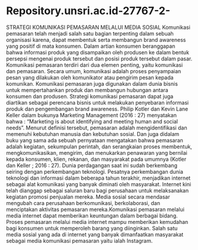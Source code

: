 # Repository.unsri.ac.id-27767-2-
STRATEGI KOMUNIKASI PEMASARAN MELALUI MEDIA SOSIAL 
Komunikasi pemasaran telah menjadi salah satu bagian terpenting dalam sebuah organisasi karena, dapat membentuk serta membangun brand awareness yang positif di mata konsumen. Dalam artian konsumen beranggapan bahwa informasi produk yang disampaikan oleh produsen ke dalam bentuk persepsi mengenai produk tersebut dan posisi produk tersebut dalam pasar. Komunikasi pemasaran terdiri dari dua elemen penting, yaitu komunikasi dan pemasaran. Secara umum, komunikasi adalah proses penyampaian pesan yang dilakukan oleh komunikator atau pengirim pesan kepada komunikan. Komunikasi pemasaran juga digunakan dalam dunia bisnis untuk mempertahankan produk dan membangun hubungan antara konsumen dan produsen. Strategi komunikasi pemasaran dapat juga diartikan sebagai perencana bisnis untuk melakukan penyebaran informasi produk dan pengembangan brand awareness. Philip Kotler dan Kevin Lane Keller dalam bukunya Marketing Management (2016 : 27) menyatakan bahwa : “Marketing is about identifying and meeting human and social needs”. Menurut definisi tersebut, pemasaran adalah mengidentifikasi dan memenuhi kebutuhan manusia dan kebutuhan sosial. Dan juga didalam buku yang sama ada sebuah pernyataan mengatakan bahwa pemasaran adalah kegiatan, sekumpulan perintah, dan serangkaian proses membentuk, mengkomunikasikan, mengirim, dan menukarkan penawaran yang bernilai kepada konsumen, klien, rekanan, dan masyarakat pada umumnya (Kotler dan Keller ; 2016 : 27). Dunia perdagangan saat ini sudah berkembang seiring dengan perkembangan teknologi. Pesatnya perkembangan dunia teknologi dan informasi dalam beberapa tahun terakhir, menjadikan internet sebagai alat komunikasi yang banyak diminati oleh masyarakat. Internet kini telah dianggap sebagai saluran baru bagi perusahaan untuk melaksanakan kegiatan promosi penjualan mereka. Media sosial secara  mendasar mengubah cara perusahaan berkomunikasi, berkolaborasi, dan menciptakan aktivitas pemasaran mereka.Komunikasi pemasaran melalui media internet dapat memberikan keuntungan dalam berbagai bidang. Proses pemasaran melalui media internet mampu memberikan kemudahan bagi konsumen untuk memperoleh barang yang diinginkan. Salah satu media sosial yang ada di internet yang banyak dimanfaatkan masyarakat sebagai media komunikasi pemasaran yaitu ialah Instagram.
